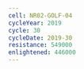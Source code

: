 ```yaml
---
cell: NR02-GOLF-04
cycleYear: 2019
cycle: 30
cycleDate: 2019-30
resistance: 549000
enlightened: 446000
---
```

